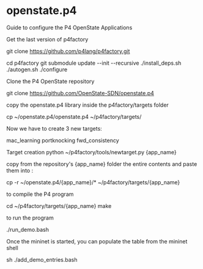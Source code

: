 # openstate.p4

Guide to configure the P4 OpenState Applications

Get the last version of p4factory

git clone https://github.com/p4lang/p4factory.git

cd p4factory
git submodule update --init --recursive
./install_deps.sh
./autogen.sh
./configure

Clone the P4 OpenState repository

git clone https://github.com/OpenState-SDN/openstate.p4

copy the openstate.p4 library inside the p4factory/targets folder

cp ~/openstate.p4/openstate.p4 ~/p4factory/targets/

Now we have to create 3 new targets:

mac_learning
portknocking
fwd_consistency

Target creation
python ~/p4factory/tools/newtarget.py {app_name}

copy from the repository's {app_name} folder the entire contents and paste them into :

cp -r ~/openstate.p4/{app_name}/* ~/p4factory/targets/{app_name}

to compile the P4 program

cd ~/p4factory/targets/{app_name}
make

to run the program

./run_demo.bash

Once the mininet is started, you can populate the table from the mininet shell

sh ./add_demo_entries.bash